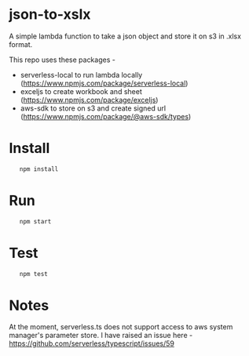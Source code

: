 # json-to-xslx
A simple lambda function to take a json object and store it on s3 in .xlsx format. 

This repo uses these packages - 
* serverless-local to run lambda locally (https://www.npmjs.com/package/serverless-local)
* exceljs to create workbook and sheet (https://www.npmjs.com/package/exceljs)
* aws-sdk to store on s3 and create signed url (https://www.npmjs.com/package/@aws-sdk/types)


# Install

```javascript
   npm install 
```

# Run

```javascript
   npm start 
```

# Test

```javascript
   npm test 
```

# Notes
At the moment, serverless.ts does not support access to aws system manager's parameter store. I have raised an issue here - https://github.com/serverless/typescript/issues/59


